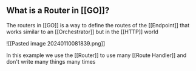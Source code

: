 ## What is a Router in [[GO]]?

The routers in [[GO]] is a way to define the routes of the [[Endpoint]] that works similar to an [[Orchestrator]] but in the [[HTTP]] world

![[Pasted image 20240110081839.png]]

In this example we use the [[Router]] to use many [[Route Handler]] and don't write many things many times
